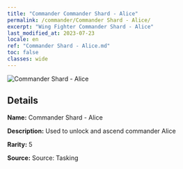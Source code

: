 ```yaml
---
title: "Commander Commander Shard - Alice"
permalink: /commander/Commander Shard - Alice/
excerpt: "Wing Fighter Commander Shard - Alice"
last_modified_at: 2023-07-23
locale: en
ref: "Commander Shard - Alice.md"
toc: false
classes: wide
---
```



 ![Commander Shard - Alice](/images/commander/actor_debris_3_zbsx_img11.png)

## Details

 **Name:** Commander Shard - Alice 

 **Description:** Used to unlock and ascend commander Alice 

 **Rarity:** 5 

 **Source:** Source: Tasking 


